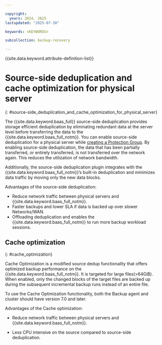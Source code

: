```yaml
---

copyright:
  years: 2024, 2025
lastupdated: "2025-07-30"

keywords: <KEYWORDS>

subcollection: backup-recovery

---
```


{{site.data.keyword.attribute-definition-list}}

# Source-side deduplication and cache optimization for physical server
{: #source-side_deduplication_and_cache_optimization_for_physical_server}


The {{site.data.keyword.baas_full}} source-side deduplication provides storage efficient deduplication by eliminating redundant data at the server level before transferring the data to the {{site.data.keyword.baas_full_notm}}. You can enable source-side deduplication for a physical server while [creating a Protection Group](/docs/allowlist/backup-recovery?topic=backup-recovery-add_or_edit_a_protection_group_for_physical_servers). By enabling source-side deduplication, the data that has been partially transferred, or entirely transferred, is not transferred over the network again. This reduces the utilization of network bandwidth.

Additionally, the source-side deduplication plugin integrates with the {{site.data.keyword.baas_full_notm}}’s built-in deduplication and minimizes data traffic by moving only the new data blocks.

Advantages of the source-side deduplication:

*   Reduce network traffic between physical servers and {{site.data.keyword.baas_full_notm}}.
*   Faster backups and lower SLA if data is backed up over slower Networks/WAN.
*   Offloading deduplication and enables the {{site.data.keyword.baas_full_notm}} to run more backup workload sessions.

## Cache optimization
{: #cache_optimization}

Cache Optimization is a modified source dedup functionality that offers optimized backup performance on the {{site.data.keyword.baas_full_notm}}. It is targeted for large files(>64GiB). When enabled, only the changed blocks of the target files are backed up during the subsequent incremental backup runs instead of an entire file.

To use the Cache Optimization functionality, both the Backup agent and cluster should have version 7.0 and later.

Advantages of the Cache optimization:

*   Reduce network traffic between physical servers and {{site.data.keyword.baas_full_notm}}.

*   Less CPU intensive on the source compared to source-side deduplication.
